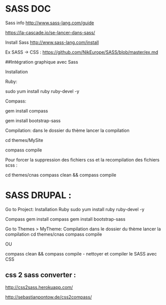 
# SASS DOC


Sass info  http://www.sass-lang.com/guide

https://la-cascade.io/se-lancer-dans-sass/

Install Sass http://www.sass-lang.com/install


Ex SASS -> CSS : https://github.com/NikEurope/SASS/blob/master/ex.md



##Intégration graphique avec Sass

Installation


Ruby:

sudo yum install ruby ruby-devel -y


Compass:

gem install compass

gem install bootstrap-sass


Compilation: dans le dossier du thème lancer la compilation

cd themes/MySite

compass compile


Pour forcer la suppression des fichiers css et la recompilation des fichiers scss :

cd themes/cnas
compass clean && compass compile


# SASS DRUPAL :

Go to Project:
Installation
Ruby
sudo yum install ruby ruby-devel -y


Compass
gem install compass
gem install bootstrap-sass


Go to Themes > MyTheme:
Compilation
dans le dossier du thème lancer la compilation
cd themes/cnas
compass compile

OU 

compass clean && compass compile - nettoyer et compiler le SASS avec CSS


## css 2 sass converter :

http://css2sass.herokuapp.com/

http://sebastianpontow.de/css2compass/





